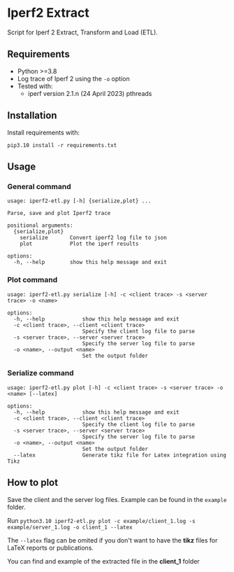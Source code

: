 # Iperf2 Extract

Script for Iperf 2 Extract, Transform and Load (ETL).

## Requirements

- Python >=3.8
- Log trace of Iperf 2 using the `-o` option
- Tested with:
  - iperf version 2.1.n (24 April 2023) pthreads

## Installation

Install requirements with: 

`pip3.10 install -r requirements.txt`

## Usage

### General command

```
usage: iperf2-etl.py [-h] {serialize,plot} ...

Parse, save and plot Iperf2 trace

positional arguments:
  {serialize,plot}
    serialize       Convert iperf2 log file to json
    plot            Plot the iperf results

options:
  -h, --help        show this help message and exit
```

### Plot command

```
usage: iperf2-etl.py serialize [-h] -c <client trace> -s <server trace> -o <name>

options:
  -h, --help            show this help message and exit
  -c <client trace>, --client <client trace>
                        Specify the client log file to parse
  -s <server trace>, --server <server trace>
                        Specify the server log file to parse
  -o <name>, --output <name>
                        Set the output folder
```

### Serialize command

```
usage: iperf2-etl.py plot [-h] -c <client trace> -s <server trace> -o <name> [--latex]

options:
  -h, --help            show this help message and exit
  -c <client trace>, --client <client trace>
                        Specify the client log file to parse
  -s <server trace>, --server <server trace>
                        Specify the server log file to parse
  -o <name>, --output <name>
                        Set the output folder
  --latex               Generate tikz file for Latex integration using Tikz
```

## How to plot

Save the client and the server log files. Example can be found in the `example` folder.

Run `python3.10 iperf2-etl.py plot -c example/client_1.log -s example/server_1.log -o client_1 --latex`

The `--latex` flag can be omited if you don't want to have the **tikz** files for LaTeX reports or publications.

You can find and example of the extracted file in the **client_1** folder